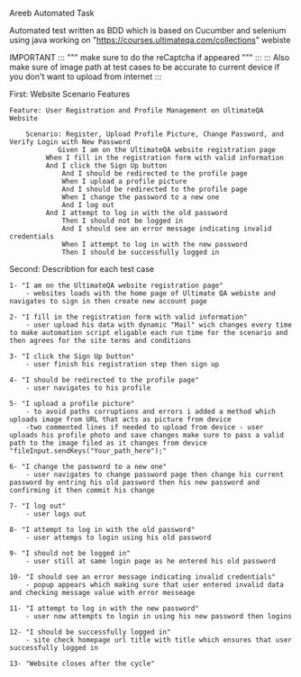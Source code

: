 Areeb Automated Task 

Automated test written as BDD which is based on Cucumber and selenium using java working on "https://courses.ultimateqa.com/collections" webiste 


IMPORTANT ::: """ make sure to do the reCaptcha if appeared """ :::
	  ::: Also make sure of image path at test cases to be accurate to current device if you don't want to upload from internet :::

First: Website Scenario Features

	
	Feature: User Registration and Profile Management on UltimateQA Website

  		Scenario: Register, Upload Profile Picture, Change Password, and Verify Login with New Password
    			Given I am on the UltimateQA website registration page
   			 When I fill in the registration form with valid information
   			 And I click the Sign Up button
    			 And I should be redirected to the profile page
    			 When I upload a profile picture
    			 And I should be redirected to the profile page
    			 When I change the password to a new one
    			 And I log out
   			 And I attempt to log in with the old password
    			 Then I should not be logged in
    			 And I should see an error message indicating invalid credentials
    			 When I attempt to log in with the new password
    			 Then I should be successfully logged in


Second: Describtion for each test case 


	1- "I am on the UltimateQA website registration page"
		- websites loads with the home page of Ultimate QA webiste and navigates to sign in then create new account page

	2- "I fill in the registration form with valid information"
		- user upload his data with dynamic "Mail" wich changes every time to make automation script eligable each run time for the scenario and then agrees for the site terms and conditions 

	3- "I click the Sign Up button"
		- user finish his registration step then sign up 

	4- "I should be redirected to the profile page"
		- user navigates to his profile 

	5- "I upload a profile picture"
 		- to avoid paths corruptions and errors i added a method which uploads image from URL that acts as picture from device
		-two commented lines if needed to upload from device - user uploads his profile photo and save changes make sure to pass a valid path to the image filed as it changes from device 				"fileInput.sendKeys("Your_path_here");"

	6- "I change the password to a new one"
		- user navigates to change password page then change his current password by entring his old password then his new password and confirming it then commit his change 

	7- "I log out"
		- user logs out 

	8- "I attempt to log in with the old password"
		- user attemps to login using his old password 

	9- "I should not be logged in"
		- user still at same login page as he entered his old password 

	10- "I should see an error message indicating invalid credentials"
		- popup appears which making sure that user entered invalid data and checking message value with error messeage
	
	11- "I attempt to log in with the new password"
		- user now attempts to login in using his new password then logins
	
	12- "I should be successfully logged in"
		- site check homepage url title with title which ensures that user successfully logged in 

	13- "Website closes after the cycle"
